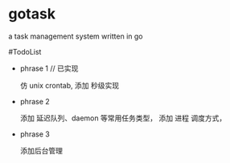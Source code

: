# gotask
a task management system written in go


#TodoList

- phrase 1  // 已实现
    
    仿 unix crontab, 添加 秒级实现 

- phrase 2

    添加 延迟队列、daemon 等常用任务类型，
    添加 进程 调度方式，
    
- phrase 3
 
    添加后台管理
    